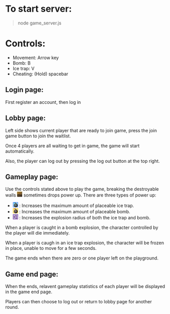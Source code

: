 # To start server:
> node game_server.js

# Controls:
- Movement: Arrow key
- Bomb: B
- Ice trap: V
- Cheating: (Hold) spacebar

## Login page:
First register an account, then log in

## Lobby page:
Left side shows current player that are ready to join game, press the join game button to join the waitlist.

Once 4 players are all waiting to get in game, the game will start automatically.

Also, the player can log out by pressing the log out button at the top right.

## Gameplay page:
Use the controls stated above to play the game, breaking the destroyable walls ![The sprite of breakable wall](assets/box.png) sometimes drops power up.
There are three types of power up:

- ![The sprite of ice trap amount plus power up](assets/icetrapamt.png) : Increases the maximum amount of placeable ice trap.
- ![The sprite of bomb amount plus power up](assets/bombamt.png) : Increases the maximum amount of placeable bomb.
- ![The sprite of increase radius power up](assets/bombpower.png) : Increases the explosion radius of both the ice trap and bomb.

When a player is caught in a bomb explosion, the character controlled by the player will die immediately.

When a player is caugh in an ice trap explosion, the character will be frozen in place, unable to move for a few seconds.

The game ends when there are zero or one player left on the playground.

## Game end page:

When the ends, relavent gameplay statistics of each player will be displayed in the game end page.

Players can then choose to log out or return to lobby page for another round.

